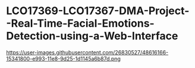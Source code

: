 # LCO17369-LCO17367-DMA-Project--Real-Time-Facial-Emotions-Detection-using-a-Web-Interface
https://user-images.githubusercontent.com/26830527/48616166-15341800-e993-11e8-9d25-1d1145a6b87d.png
